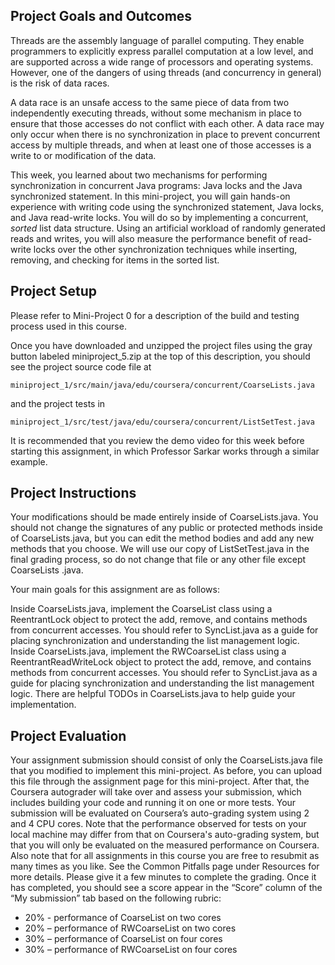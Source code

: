 ## Project Goals and Outcomes

Threads are the assembly language of parallel computing. They enable programmers to explicitly express parallel computation at a low level, and are supported across a wide range of processors and operating systems. However, one of the dangers of using threads (and concurrency in general) is the risk of data races.

A data race is an unsafe access to the same piece of data from two independently executing threads, without some mechanism in place to ensure that those accesses do not conflict with each other. A data race may only occur when there is no synchronization in place to prevent concurrent access by multiple threads, and when at least one of those accesses is a write to or modification of the data.

This week, you learned about two mechanisms for performing synchronization in concurrent Java programs: Java locks and the Java synchronized statement. In this mini-project, you will gain hands-on experience with writing code using the synchronized statement, Java locks, and Java read-write locks. You will do so by implementing a concurrent, *sorted* list data structure. Using an artificial workload of randomly generated reads and writes, you will also measure the performance benefit of read-write locks over the other synchronization techniques while inserting, removing, and checking for items in the sorted list.

## Project Setup

Please refer to Mini-Project 0 for a description of the build and testing process used in this course.

Once you have downloaded and unzipped the project files using the gray button labeled miniproject_5.zip at the top of this description, you should see the project source code file at

```
miniproject_1/src/main/java/edu/coursera/concurrent/CoarseLists.java
```

and the project tests in

```
miniproject_1/src/test/java/edu/coursera/concurrent/ListSetTest.java
```

It is recommended that you review the demo video for this week before starting this assignment, in which Professor Sarkar works through a similar example.

## Project Instructions

Your modifications should be made entirely inside of CoarseLists.java. You should not change the signatures of any public or protected methods inside of CoarseLists.java, but you can edit the method bodies and add any new methods that you choose. We will use our copy of ListSetTest.java in the final grading process, so do not change that file or any other file except CoarseLists .java.

Your main goals for this assignment are as follows:

Inside CoarseLists.java, implement the CoarseList class using a ReentrantLock object to protect the add, remove, and contains methods from concurrent accesses. You should refer to SyncList.java as a guide for placing synchronization and understanding the list management logic.
Inside CoarseLists.java, implement the RWCoarseList class using a ReentrantReadWriteLock object to protect the add, remove, and contains methods from concurrent accesses. You should refer to SyncList.java as a guide for placing synchronization and understanding the list management logic.
There are helpful TODOs in CoarseLists.java to help guide your implementation.

## Project Evaluation

Your assignment submission should consist of only the CoarseLists.java file that you modified to implement this mini-project. As before, you can upload this file through the assignment page for this mini-project. After that, the Coursera autograder will take over and assess your submission, which includes building your code and running it on one or more tests. Your submission will be evaluated on Coursera’s auto-grading system using 2 and 4 CPU cores. Note that the performance observed for tests on your local machine may differ from that on Coursera's auto-grading system, but that you will only be evaluated on the measured performance on Coursera. Also note that for all assignments in this course you are free to resubmit as many times as you like. See the Common Pitfalls page under Resources for more details. Please give it a few minutes to complete the grading. Once it has completed, you should see a score appear in the “Score” column of the “My submission” tab based on the following rubric:

- 20% - performance of CoarseList on two cores
- 20% – performance of RWCoarseList on two cores
- 30% – performance of CoarseList on four cores
- 30% – performance of RWCoarseList on four cores

